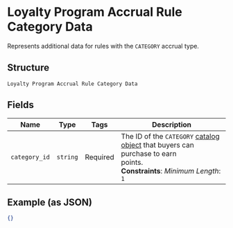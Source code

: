 
# Loyalty Program Accrual Rule Category Data

Represents additional data for rules with the `CATEGORY` accrual type.

## Structure

`Loyalty Program Accrual Rule Category Data`

## Fields

| Name | Type | Tags | Description |
|  --- | --- | --- | --- |
| `category_id` | `string` | Required | The ID of the `CATEGORY` [catalog object](../../doc/models/catalog-object.md) that buyers can purchase to earn<br>points.<br>**Constraints**: *Minimum Length*: `1` |

## Example (as JSON)

```json
{}
```

